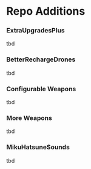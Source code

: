 # Repo Additions

### ExtraUpgradesPlus
tbd

### BetterRechargeDrones
tbd

### Configurable Weapons
tbd

### More Weapons
tbd

### MikuHatsuneSounds
tbd